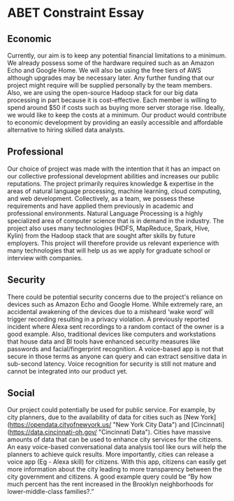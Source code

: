 # ABET Constraint Essay

## Economic
Currently, our aim is to keep any potential financial limitations to a minimum. We already possess some of the hardware required such as an Amazon Echo and Google Home. We will also be using the free tiers of AWS although upgrades may be necessary later. Any further funding that our project might require will be supplied personally by the team members. Also, we are using the open-source Hadoop stack for our big data processing in part because it is cost-effective. Each member is willing to spend around $50 if costs such as buying more server storage rise. Ideally, we would like to keep the costs at a minimum. Our product would contribute to economic development by providing an easily accessible and affordable alternative to hiring skilled data analysts.

## Professional
Our choice of project was made with the intention that it has an impact on our collective professional development abilities and increases our public reputations. The project primarily requires knowledge & expertise in the areas of natural language processing, machine learning, cloud computing, and web development. Collectively, as a team, we possess these requirements and have applied them previously in academic and professional environments. Natural Language Processing is a highly specialized area of computer science that is in demand in the industry. The project also uses many technologies (HDFS, MapReduce, Spark, Hive, Kylin) from the Hadoop stack that are sought after skills by future employers. This project will therefore provide us relevant experience with many technologies that will help us as we apply for graduate school or interview with companies.

## Security
There could be potential security concerns due to the project's reliance on devices such as Amazon Echo and Google Home. While extremely rare, an accidental awakening of the devices due to a misheard ‘wake word’ will trigger recording resulting in a privacy violation. A previously reported incident where Alexa sent recordings to a random contact of the owner is a good example. Also, traditional devices like computers and workstations that house data and BI tools have enhanced security measures like passwords and facial/fingerprint recognition. A voice-based app is not that secure in those terms as anyone can query and can extract sensitive data in sub-second latency. Voice recognition for security is still not mature and cannot be integrated into our product yet.

## Social
Our project could potentially be used for public service. For example, by city planners, due to the availability of data for cities such as [New York] (https://opendata.cityofnewyork.us/ "New York City Data") and [Cincinnati] (https://data.cincinnati-oh.gov/ "Cincinnati Data"). Cities have massive amounts of data that can be used to enhance city services for the citizens. An easy voice-based conversational data analysis tool like ours will help the planners to achieve quick results. More importantly, cities can release a voice app (Eg - Alexa skill) for citizens. With this app, citizens can easily get more information about the city leading to more transparency between the city government and citizens. A good example query could be “By how much percent has the rent increased in the Brooklyn neighborhoods for lower-middle-class families?.”
